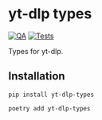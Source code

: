 # yt-dlp types

[![QA](https://github.com/Tatsh/yt-dlp-types/actions/workflows/qa.yml/badge.svg)](https://github.com/Tatsh/yt-dlp-types/actions/workflows/qa.yml)
[![Tests](https://github.com/Tatsh/yt-dlp-types/actions/workflows/tests.yml/badge.svg)](https://github.com/Tatsh/yt-dlp-types/actions/workflows/tests.yml)

Types for yt-dlp.

## Installation

```shell
pip install yt-dlp-types
```

```shell
poetry add yt-dlp-types
```
